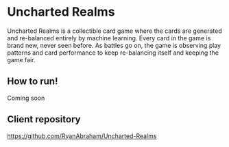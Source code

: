 # Uncharted Realms
Uncharted Realms is a collectible card game where the cards are generated and re-balanced entirely by machine learning. Every card in the game is brand new, never seen before. As battles go on, the game is observing play patterns and card performance to keep re-balancing itself and keeping the game fair.

## How to run! 
Coming soon

## Client repository
https://github.com/RyanAbraham/Uncharted-Realms
